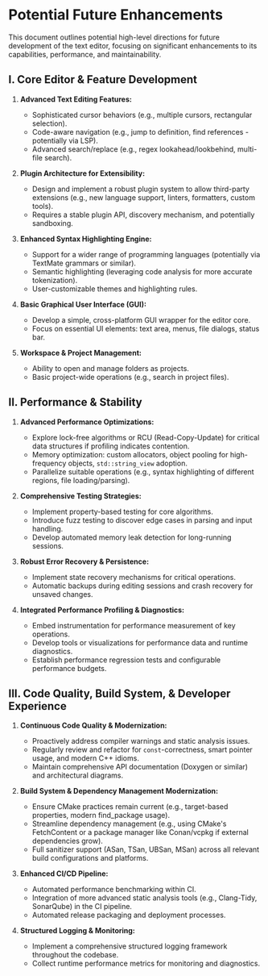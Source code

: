# Potential Future Enhancements

This document outlines potential high-level directions for future development of the text editor, focusing on significant enhancements to its capabilities, performance, and maintainability.

## I. Core Editor & Feature Development

1.  **Advanced Text Editing Features:**
    *   Sophisticated cursor behaviors (e.g., multiple cursors, rectangular selection).
    *   Code-aware navigation (e.g., jump to definition, find references - potentially via LSP).
    *   Advanced search/replace (e.g., regex lookahead/lookbehind, multi-file search).

2.  **Plugin Architecture for Extensibility:**
    *   Design and implement a robust plugin system to allow third-party extensions (e.g., new language support, linters, formatters, custom tools).
    *   Requires a stable plugin API, discovery mechanism, and potentially sandboxing.

3.  **Enhanced Syntax Highlighting Engine:**
    *   Support for a wider range of programming languages (potentially via TextMate grammars or similar).
    *   Semantic highlighting (leveraging code analysis for more accurate tokenization).
    *   User-customizable themes and highlighting rules.

4.  **Basic Graphical User Interface (GUI):**
    *   Develop a simple, cross-platform GUI wrapper for the editor core.
    *   Focus on essential UI elements: text area, menus, file dialogs, status bar.

5.  **Workspace & Project Management:**
    *   Ability to open and manage folders as projects.
    *   Basic project-wide operations (e.g., search in project files).

## II. Performance & Stability

1.  **Advanced Performance Optimizations:**
    *   Explore lock-free algorithms or RCU (Read-Copy-Update) for critical data structures if profiling indicates contention.
    *   Memory optimization: custom allocators, object pooling for high-frequency objects, `std::string_view` adoption.
    *   Parallelize suitable operations (e.g., syntax highlighting of different regions, file loading/parsing).

2.  **Comprehensive Testing Strategies:**
    *   Implement property-based testing for core algorithms.
    *   Introduce fuzz testing to discover edge cases in parsing and input handling.
    *   Develop automated memory leak detection for long-running sessions.

3.  **Robust Error Recovery & Persistence:**
    *   Implement state recovery mechanisms for critical operations.
    *   Automatic backups during editing sessions and crash recovery for unsaved changes.

4.  **Integrated Performance Profiling & Diagnostics:**
    *   Embed instrumentation for performance measurement of key operations.
    *   Develop tools or visualizations for performance data and runtime diagnostics.
    *   Establish performance regression tests and configurable performance budgets.

## III. Code Quality, Build System, & Developer Experience

1.  **Continuous Code Quality & Modernization:**
    *   Proactively address compiler warnings and static analysis issues.
    *   Regularly review and refactor for `const`-correctness, smart pointer usage, and modern C++ idioms.
    *   Maintain comprehensive API documentation (Doxygen or similar) and architectural diagrams.

2.  **Build System & Dependency Management Modernization:**
    *   Ensure CMake practices remain current (e.g., target-based properties, modern find_package usage).
    *   Streamline dependency management (e.g., using CMake's FetchContent or a package manager like Conan/vcpkg if external dependencies grow).
    *   Full sanitizer support (ASan, TSan, UBSan, MSan) across all relevant build configurations and platforms.

3.  **Enhanced CI/CD Pipeline:**
    *   Automated performance benchmarking within CI.
    *   Integration of more advanced static analysis tools (e.g., Clang-Tidy, SonarQube) in the CI pipeline.
    *   Automated release packaging and deployment processes.

4.  **Structured Logging & Monitoring:**
    *   Implement a comprehensive structured logging framework throughout the codebase.
    *   Collect runtime performance metrics for monitoring and diagnostics.
